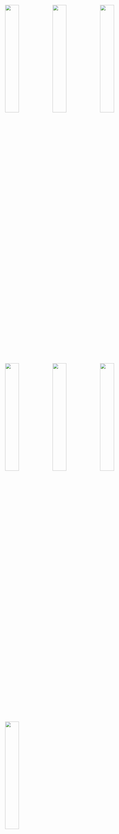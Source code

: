 <img width="30%" src="https://user-images.githubusercontent.com/31420144/104093899-31f0df80-52c0-11eb-935a-53f4ed67f364.png"></img>
<img width="30%" src="https://user-images.githubusercontent.com/31420144/104093956-7f6d4c80-52c0-11eb-9130-321868a02a44.png"></img>
<img width="30%" src="https://user-images.githubusercontent.com/31420144/104093914-3e753800-52c0-11eb-9d41-8665b1d6dccc.png"></img>
<img width="30%" src="https://user-images.githubusercontent.com/31420144/104093961-81cfa680-52c0-11eb-96a7-d6642b4bc250.png"></img>
<img width="30%" src="https://user-images.githubusercontent.com/31420144/104093902-33baa300-52c0-11eb-8361-73136c435d14.png"></img>
<img width="30%" src="https://user-images.githubusercontent.com/31420144/104093905-36b59380-52c0-11eb-8e2d-be6c2a372a24.png"></img>
<img width="30%" src="https://user-images.githubusercontent.com/31420144/104093912-3cab7480-52c0-11eb-88cb-a9f3af559e0c.png"></img>

